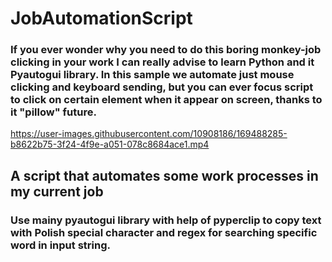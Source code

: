# JobAutomationScript

### If you ever wonder why you need to do this boring monkey-job clicking in your work I can really advise to learn Python and it Pyautogui library. In this sample we automate just mouse clicking and keyboard sending, but you can ever focus script to click on certain element when it appear on screen, thanks to it "pillow" future.



https://user-images.githubusercontent.com/10908186/169488285-b8622b75-3f24-4f9e-a051-078c8684ace1.mp4



## A script that automates some work processes in my current job

### Use mainy pyautogui library with help of pyperclip to copy text with Polish special character and regex for searching specific word in input string.
